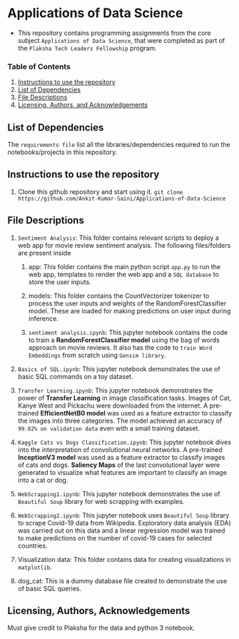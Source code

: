 # Applications of Data Science

- This repository contains programming assignments from the core subject `Applications of Data Science`, that were completed as part of the `Plaksha Tech Leaders Fellowship` program.

### Table of Contents
1. [Instructions to use the repository](#instructions)
2. [List of Dependencies](#dependency)
3. [File Descriptions](#desc)
4. [Licensing, Authors, and Acknowledgements](#licensing)


## List of Dependencies<a name="dependency"></a>
The `requirements file` list all the libraries/dependencies required to run the notebooks/projects in this repository.

## Instructions to use the repository<a name="instructions"></a>
1. Clone this github repository and start using it.
`git clone https://github.com/Ankit-Kumar-Saini/Applications-of-Data-Science`


## File Descriptions<a name="desc"></a>
1. `Sentiment Analysis`: This folder contains relevant scripts to deploy a web app for movie review sentiment analysis. The following files/folders are present inside

	1. app: This folder contains the main python script `app.py` to run the web app, templates to render the web app and a `SQL database` to store the user inputs.

	2. models: This folder contains the CountVectorizer tokenizer to process the user inputs and weights of the RandomForestClassifier model. These are loaded for making predictions on user input during inference.

	3. `sentiment analysis.ipynb`: This jupyter notebook contains the code to train a **RandomForestClassifier model** using the bag of words approach on movie reviews. It also has the code to `train Word Embeddings` from scratch using `Gensim library`.


2. `Basics of SQL.ipynb`: This jupyter notebook demonstrates the use of basic SQL commands on a toy dataset.


3. `Transfer Learning.ipynb`: This jupyter notebook demonstrates the power of **Transfer Learning** in image classification tasks. Images of Cat, Kanye West and Pickachu were downloaded from the internet. A pre-trained **EfficientNetB0 model** was used as a feature extractor to classify the images into three categories. The model achieved an accuracy of `99.82% on validation data` even with a small training dataset.

4. `Kaggle Cats vs Dogs Classification.ipynb`: This jupyter notebook dives into the interpretation of convolutional neural networks. A pre-trained **InceptionV3 model** was used as a feature extractor to classify images of cats and dogs. **Saliency Maps** of the last convolutional layer were generated to visualize what features are important to classify an image into a cat or dog.

5. `WebScrapping1.ipynb`: This jupyter notebook demonstrates the use of `Beautiful Soup` library for web scrapping with examples.
 

6. `WebScrapping2.ipynb`: This jupyter notebook uses `Beautiful Soup` library to scrape Covid-19 data from Wikipedia. Exploratory data analysis (EDA) was carried out on this data and a linear regression model was trained to make predictions on the number of covid-19 cases for selected countries.


7. Visualization data: This folder contains data for creating visualizations in `matplotlib`.

8. dog_cat: This is a dummy database file created to demonstrate the use of basic SQL queries.

## Licensing, Authors, Acknowledgements<a name="licensing"></a>
Must give credit to Plaksha for the data and python 3 notebook.




